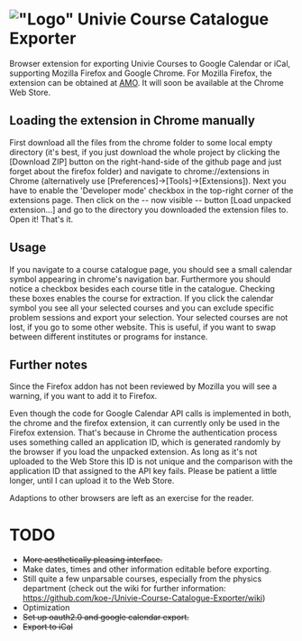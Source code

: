 !["Logo"](https://raw.githubusercontent.com/koe-/Univie-Course-Catalogue-Exporter/master/chrome/img/logo64.png) Univie Course Catalogue Exporter
================================================================================================================================================

Browser extension for exporting Univie Courses to Google Calendar or iCal, supporting Mozilla Firefox and Google Chrome.
For Mozilla Firefox, the extension can be obtained at [AMO](https://addons.mozilla.org/en-US/firefox/addon/univie-course-catalogue-export/).
It will soon be available at the Chrome Web Store.

Loading the extension in Chrome manually
----------------------------------------

First download all the files from the chrome folder to some local empty directory (it's best, if you just download the whole project by clicking the [Download ZIP] button on the right-hand-side of the github page and just forget about the firefox folder) and navigate to chrome://extensions in Chrome (alternatively use [Preferences]->[Tools]->[Extensions]). Next you have to enable the 'Developer mode' checkbox in the top-right corner of the extensions page. Then click on the -- now visible -- button [Load unpacked extension...] and go to the directory you downloaded the extension files to. Open it!
That's it.

Usage
-----

If you navigate to a course catalogue page, you should see a small calendar symbol appearing in chrome's navigation bar. Furthermore you should notice a checkbox besides each course title in the catalogue. Checking these boxes enables the course for extraction. If you click the calendar symbol you see all your selected courses and you can exclude specific problem sessions and export your selection.
Your selected courses are not lost, if you go to some other website. This is useful, if you want to swap between different institutes or programs for instance.

Further notes
-------------

Since the Firefox addon has not been reviewed by Mozilla you will see a warning, if you want to add it to Firefox.

Even though the code for Google Calendar API calls is implemented in both, the chrome and the firefox extension, it can currently only be used in the Firefox extension. That's because in Chrome the authentication process uses something called an application ID, which is generated randomly by the browser if you load the unpacked extension. As long as it's not uploaded to the Web Store this ID is not unique and the comparison with the application ID that assigned to the API key fails. Please be patient a little longer, until I can upload it to the Web Store.

Adaptions to other browsers are left as an exercise for the reader.

TODO
====
* ~~More aesthetically pleasing interface.~~
* Make dates, times and other information editable before exporting.
* Still quite a few unparsable courses, especially from the physics department (check out the wiki for further information: https://github.com/koe-/Univie-Course-Catalogue-Exporter/wiki)
* Optimization
* ~~Set up oauth2.0 and google calendar export.~~
* ~~Export to iCal~~
